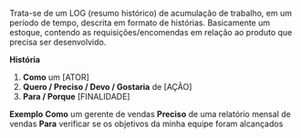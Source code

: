 Trata-se de um LOG (resumo histórico) de acumulação de trabalho, em um período de tempo, descrita em formato de histórias. Basicamente um estoque, contendo as requisições/encomendas em relação ao produto que precisa ser desenvolvido. 

**História**
1. **Como** um [ATOR]
2. **Quero / Preciso / Devo / Gostaria** de [AÇÃO]
3. **Para / Porque** [FINALIDADE]

**Exemplo**
**Como** um gerente de vendas 
**Preciso** de uma relatório mensal de vendas 
**Para** verificar se os objetivos da minha equipe foram alcançados